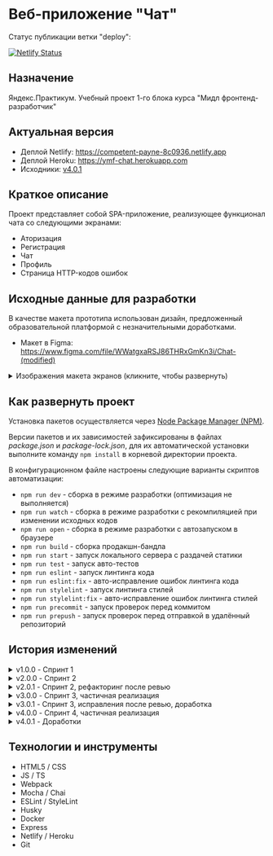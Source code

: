 # Веб-приложение "Чат"

Статус публикации ветки "deploy":

[![Netlify Status](https://api.netlify.com/api/v1/badges/7f512a89-baca-419b-b911-22eaeadc6aa8/deploy-status)](https://app.netlify.com/sites/competent-payne-8c0936/deploys)

## Назначение

Яндекс.Практикум. Учебный проект 1-го блока курса "Мидл фронтенд-разработчик"

## Актуальная версия

 - Деплой Netlify: https://competent-payne-8c0936.netlify.app
 - Деплой Heroku: https://ymf-chat.herokuapp.com
 - Исходники: [v4.0.1](https://github.com/jasper7466/mf.messenger.praktikum.yandex/tree/v4.0.1)

## Краткое описание

Проект представляет собой SPA-приложение, реализующее функционал чата со следующими экранами:

- Аторизация
- Регистрация
- Чат
- Профиль
- Страница HTTP-кодов ошибок

## Исходные данные для разработки

В качестве макета прототипа использован дизайн, предложенный образовательной платформой с незначительными доработками.

- Макет в Figma: https://www.figma.com/file/WWatgxaRSJ86THRxGmKn3i/Chat-(modified)

<details>
 <summary>Изображения макета экранов (кликните, чтобы развернуть)</summary>
 <details>
  <summary>Вход и регистрация</summary>
  <p>Форма входа</p>
  <img src="./docpics/ui/login.png" alt="Форма входа" title="Форма входа">
  <p>Страница входа</p>
  <img src="./docpics/ui/login-screen.png" alt="Страница входа" title="Страница входа">
  <p>Страница регистрации</p>
  <img src="./docpics/ui/signup.png" alt="Страница регистрации" title="Страница регистрации">
 </details>
 <details>
  <summary>Чат</summary>
  <p>Выбор чата</p>
  <img src="./docpics/ui/chat-select.png" alt="Выбор чата" title="Выбор чата">
  <p>Чат</p>
  <img src="./docpics/ui/chat-main.png" alt="Чат" title="Чат">
  <p>Поиск</p>
  <img src="./docpics/ui/chat-find.png" alt="Поиск" title="Поиск">
  <p>Функции чата</p>
  <img src="./docpics/ui/chat-options.png" alt="Функции чата" title="Функции чата">
  <p>Действия в чате</p>
  <img src="./docpics/ui/chat-options-popup.png" alt="Действия в чате" title="Действия в чате">
 </details>
 <details>
  <summary>Профиль</summary>
  <p>Профиль</p>
  <img src="./docpics/ui/profile-main.png" alt="Профиль" title="Профиль">
  <p>Изменить данные</p>
  <img src="./docpics/ui/profile-edit-data.png" alt="Изменить данные" title="Изменить данные">
  <p>Изменить пароль</p>
  <img src="./docpics/ui/profile-edit-password.png" alt="Изменить пароль" title="Изменить пароль">
  <p>Аватар</p>
  <img src="./docpics/ui/profile-avatar.png" alt="Аватар" title="Аватар">
  <p>Загрузить аватар</p>
  <img src="./docpics/ui/profile-avatar-upload.png" alt="Загрузить аватар" title="Загрузить аватар">
 </details>
 <details>
  <summary>Страницы кодов состояния</summary>
  <p>Страница 404</p>
  <img src="./docpics/ui/page404.png" alt="Страница 404" title="Страница 404">
  <p>Страница 500</p>
  <img src="./docpics/ui/page500.png" alt="Страница 500" title="Страница 500">
 </details>
</details>

## Как развернуть проект

Установка пакетов осуществляется через [Node Package Manager (NPM)](https://nodejs.org/en/download/).

Версии пакетов и их зависимостей зафиксированы в файлах *package.json* и *package-lock.json*, для их автоматической установки выполните команду `npm install` в корневой директории проекта.

В конфигурационном файле настроены следующие варианты скриптов автоматизации:

- `npm run dev` - сборка в режиме разработки (оптимизация не выполняется)
- `npm run watch` - сборка в режиме разработки с рекомпиляцией при изменении исходных кодов
- `npm run open` - сборка в режиме разработки с автозапуском в браузере
- `npm run build` - сборка продакшн-бандла
- `npm run start` - запуск локального сервера с раздачей статики
- `npm run test` - запуск авто-тестов
- `npm run eslint` - запуск линтинга кода
- `npm run eslint:fix` - авто-исправление ошибок линтинга кода
- `npm run stylelint` - запуск линтинга стилей
- `npm run stylelint:fix` - авто-исправление ошибок линтинга стилей
- `npm run precommit` - запуск проверок перед коммитом
- `npm run prepush` - запуск проверок перед отправкой в удалённый репозиторий

## История изменений

<details>
    <summary>v1.0.0 - Спринт 1</summary>
    <a href="https://github.com/jasper7466/mf.messenger.praktikum.yandex/pull/1">Pull request</a>

    - Создана заготовка описания проекта
    - Добавлены изображения макета экранов приложения
    - Настроен Express-сервер с раздачей статики
    - Настроен автодеплой на Netlify из ветки deploy
    - Свёрстаны основные экраны приложения
    - Реализован вывод данных форм в консоль по событию "submit"
    - Реализована временная навигация по экранам посредством ссылок

</details>
<details>
    <summary>v2.0.0 - Спринт 2</summary>
    <a href="https://github.com/jasper7466/mf.messenger.praktikum.yandex/pull/2">Pull request</a>

    - Незначительно изменена файловая структура проекта
    - Внедрён TypeScript, настроен скрипт компиляции статики и ts-файлов
    - Изменён билд-конфиг для публикации на Netlify
    - Подключен шаблонизатор Handlebars
    - Реализованы модули "EventBus" и "Component"
    - Реализован и переиспользован компонент "Button"
    - Реализован модуль валидации форм, настроена валидация основных форм

</details>
<details>
    <summary>v2.0.1 - Спринт 2, рефакторинг после ревью</summary>
    <a href="https://github.com/jasper7466/mf.messenger.praktikum.yandex/pull/3">Pull request</a>

    - Вся статика вынесена в корень проекта в директорию "./static"
    - Директория "./static" вновь добавлена в git-индекс (т.к. в ней теперь тоже исходники)
    - Поправлены некоторые относительные пути в соответствии с изменённой структурой каталогов
    - Перенастроен скрипт "сборки" (как и прежде: продукты сборки помещаются в ./dist, туда же копируются исходники статики)
    - Поправлен конфиг express-сервера
    - Удалён незавершённый и неиспользуемый в проекте самописный модуль шаблонизатора
</details>
<details>
    <summary>v3.0.0 - Спринт 3, частичная реализация</summary>
    <a href="https://github.com/jasper7466/mf.messenger.praktikum.yandex/pull/4">Pull request</a>

    - Реализованы классы HTTPTransport и некоторые API
    - Реализованы классы Route, Router и роутинг
    - Реализована подстановка расширений в импортах *.ts-файлов при компиляции
    - Реализовано хранилище Store (частично)
    - Реализован класс Controller
    - Немного дополнен жизненный цикл компонента
    - Довёрстаны модальные окна
    - Частично реализовано сопряжение UI приложения с API
</details>
<details>
    <summary>v3.0.1 - Спринт 3, исправления после ревью, доработка</summary>
    <a href="https://github.com/jasper7466/mf.messenger.praktikum.yandex/pull/5">Pull request</a>

    - Для API создан базовый класс с обработчиком ошибок транспорта
    - Реализована обработка перехода на несуществующий раут
    - В контроллерах страниц добавлен try-catch отлов ошибок асинхронных операций для нотации async-await
    - Настроен запуск авто-тестов
    - Добавлена поддержка JSDOM
    - Написаны тесты для модулей Component и Router
    - Исправлены замечания ревью
</details>
<details>
    <summary>v4.0.0 - Спринт 4, частичная реализация</summary>
    <a href="https://github.com/jasper7466/mf.messenger.praktikum.yandex/pull/6">Pull request</a>

    - Настроен Webpack
    - Настроена Docker-сборка
    - Проект размещён в Heroku
    - Настроен ESLint и precommit
    - Подключен WebSocket
</details>
<details>
    <summary>v4.0.1 - Доработки</summary>
    <a href="https://github.com/jasper7466/mf.messenger.praktikum.yandex/pull/7">Pull request</a>

    - Исправлена проблема потери роута при обновлении страницы
    - Реализован класс Stack
    - Реализованы утилиты:
        - isObject
        - isPlainObject
        - isComplexObject
        - cloneDeep (через стек)
        - merge
        - set
        - xssEscape
        - splitTimestamp
    - Переработан и дополнен класс Store
    - Изменён жизненный цикл компонента в классе Component
    - Исправлены ошибки правил валидации в классе FormValidator
    - Реализован класс WebSocketTransport
    - Доделана поддержка live-сообщений
    - Частично реализовано документирование (TSDoc) и покрытие тестами
    - Незначительно модифицирована конфигурация webpack
    - Проведён аудит уязвимостей, устранить удалось не все
    - Подключен ESlint и StyleLint
    - Настроен Husky, запуск литеров на pre-commit и unit-тестов на pre-push
    - Добавлена возможность авторизации под двумя тестовыми пользователями
    - Исправлены проблемы работы/отображения некоторых элементов интерфейса
    - Обновлён readme
</details>

## Технологии и инструменты

 - HTML5 / CSS
 - JS / TS
 - Webpack
 - Mocha / Chai
 - ESLint / StyleLint
 - Husky
 - Docker
 - Express
 - Netlify / Heroku
 - Git

